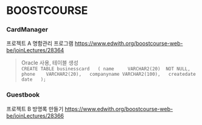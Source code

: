 # BOOSTCOURSE
### CardManager  
프로젝트 A 명함관리 프로그램 https://www.edwith.org/boostcourse-web-be/joinLectures/28364  
> Oracle 사용, 테이블 생성  
    ```
      CREATE TABLE businesscard  
      (
          name     VARCHAR2(20)  NOT NULL,  
          phone    VARCHAR2(20),  
          companyname VARCHAR2(100),  
          createdate  date  
      );  
      ```

### Guestbook
프로젝트 B 방명록 만들기 https://www.edwith.org/boostcourse-web-be/joinLectures/28366
